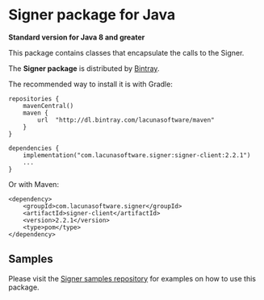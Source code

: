 Signer package for Java
====================================
**Standard version for Java 8 and greater**

This package contains classes that encapsulate the calls to the Signer.

The **Signer package** is distributed by [Bintray](https://bintray.com/lacunasoftware/maven/signer-client).

The recommended way to install it is with Gradle:
    
    repositories {
        mavenCentral()
        maven {
            url  "http://dl.bintray.com/lacunasoftware/maven"
        }
    }
    
    dependencies {
        implementation("com.lacunasoftware.signer:signer-client:2.2.1")
        ...
    }
        
Or with Maven:
         
    <dependency>
        <groupId>com.lacunasoftware.signer</groupId>
        <artifactId>signer-client</artifactId>
        <version>2.2.1</version>
        <type>pom</type>
    </dependency>
      
    
Samples
-------

Please visit the [Signer samples repository](https://github.com/LacunaSoftware/SignerSamples/tree/master/java)
for examples on how to use this package.
